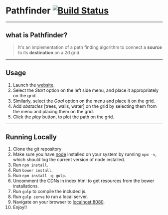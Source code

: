 # Pathfinder [![Build Status](https://travis-ci.org/akram-rameez/Pathfinder.svg?branch=master)](https://travis-ci.org/akram-rameez/Pathfinder)
----
## what is Pathfinder?

> It's an implementation of a path finding algorithm to connect a **source** to its **destination** on a 2d grid.

----
## Usage
1. Launch the [website](http://www.matthamil.me/Pathfinder).
2. Select the *Start* option on the left side menu, and place it appropriately on the grid.
3. Similarly, select the *Goal* option on the menu and place it on the grid.
4. Add *obstacles* [trees, walls, water] on the grid by selecting them from the menu and placing them on the grid.
5. Click the *play* button, to plot the path on the grid.

----
## Running Locally
1. Clone the git repository
2. Make sure you have [node](https://nodejs.org/) installed on your system by running `npm -v`, which should log the current version of node installed.
3. Run `npm install`.
3. Run `bower install`.
3. Run `npm install -g gulp`.
3. Uncomment the CDNs in index.html to get resources from the bower installations.
3. Run `gulp` to compile the included js.
3. Run `gulp serve` to run a local server.
3. Navigate on your browser to [localhost:8080](http://127.0.0.1:8080).
4. Enjoy!! 
